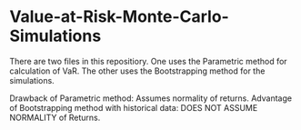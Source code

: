 # Value-at-Risk-Monte-Carlo-Simulations

There are two files in this repositiory. One uses the Parametric method for calculation of VaR. The other uses the Bootstrapping method for the simulations.

Drawback of Parametric method: Assumes normality of returns.
Advantage of Bootstrapping method with historical data: DOES NOT ASSUME NORMALITY of Returns.
